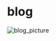 # blog
![blog_picture](https://user-images.githubusercontent.com/62003412/141929368-2e156213-e96b-48dc-9092-092e9fc603e6.PNG)
